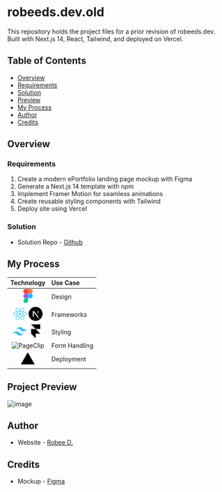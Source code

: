 # robeeds.dev.old

This repository holds the project files for a prior revision of robeeds.dev. Built with Next.js 14, React, Tailwind, and deployed on Vercel.

## Table of Contents
- [Overview](#overview)
- [Requirements](#requirements)
- [Solution](#solution)
- [Preview](#project-preview)
- [My Process](#my-process)
- [Author](#author)
- [Credits](#credits)

## Overview

### Requirements
1. Create a modern ePortfolio landing page mockup with Figma
2. Generate a Next.js 14 template with npm
3. Implement Framer Motion for seamless animations
4. Create reusable styling components with Tailwind
5. Deploy site using Vercel

### Solution
- Solution Repo - [Github](https://github.com/robeeds/robeeds.tech)

## My Process

| Technology | Use Case |
| :---: | :--- |
| <img src="https://github.com/devicons/devicon/blob/master/icons/figma/figma-original.svg" alt="Figma" height="32" width="32"/> | Design |
| <img src="https://github.com/devicons/devicon/blob/master/icons/react/react-original.svg" alt="React" height="32" width="32"/> <img src="https://github.com/devicons/devicon/blob/master/icons/nextjs/nextjs-original.svg" alt="Next.js" height="32" width="32" /> | Frameworks |
| <img src="https://github.com/devicons/devicon/blob/master/icons/tailwindcss/tailwindcss-original.svg" alt="Tailwind" height="32" width="32"/> <img src="https://github.com/devicons/devicon/blob/master/icons/framermotion/framermotion-original.svg" alt="Framer" height="32" width="32"/> | Styling |
| <img src="https://d2qlddhczasafd.cloudfront.net/img/mark-gradient-hero.png" alt="PageClip" width="32"/> | Form Handling |
| <img src="https://github.com/devicons/devicon/blob/master/icons/vercel/vercel-original.svg" alt="Vercel" height="32" width="32"/> | Deployment |

## Project Preview

<img width="1512" alt="image" src="https://github.com/user-attachments/assets/acbae8f9-3823-4ded-ae21-38328fae060a">


## Author

- Website - [Robee D.](https://www.robeeds.dev)

## Credits

- Mockup - [Figma](https://www.figma.com/file/kQ6Ngmxl7aHNKpVo6RV26O/portfolio_modern_app?type=design&node-id=0%3A1&mode=design&t=EUVMQuAhQUEh5wPm-1)
